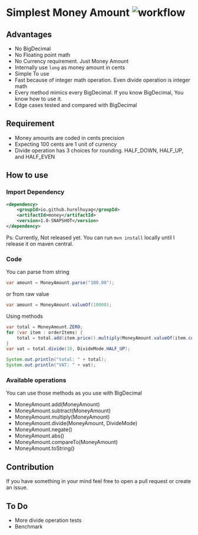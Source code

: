 # Simplest Money Amount ![workflow](https://github.com/hurelhuyag/money/actions/workflows/ci.yaml/badge.svg)

## Advantages

- No BigDecimal
- No Floating point math
- No Currency requirement. Just Money Amount
- Internally use `long` as money amount in cents
- Simple To use
- Fast because of integer math operation. Even divide operation is integer math
- Every method mimics every BigDecimal. If you know BigDecimal, You know how to use it.
- Edge cases tested and compared with BigDecimal

## Requirement

- Money amounts are coded in cents precision
- Expecting 100 cents are 1 unit of currency
- Divide operation has 3 choices for rounding. HALF_DOWN, HALF_UP, and HALF_EVEN

## How to use

### Import Dependency
```xml
<dependency>
    <groupId>io.github.hurelhuyag</groupId>
    <artifactId>money</artifactId>
    <version>1.0-SNAPSHOT</version>
</dependency>
```
Ps: Currently, Not released yet. You can run `mvn install` locally until I release it on maven central.

### Code
You can parse from string
```java
var amount = MoneyAmount.parse("100.00");

```
or from raw value
```java
var amount = MoneyAmount.valueOf(10000);
```

Using methods
```java
var total = MoneyAmount.ZERO;
for (var item : orderItems) {
    total = total.add(item.price().multiply(MoneyAmount.valueOf(item.count()*MoneyAmount.PRECISION)));
}
var vat = total.divide(10, DivideMode.HALF_UP);

System.out.println("total: " + total);
System.out.println("VAT: " + vat);
```

### Available operations

You can use those methods as you use with BigDecimal

- MoneyAmount.add(MoneyAmount)
- MoneyAmount.subtract(MoneyAmount)
- MoneyAmount.multiply(MoneyAmount)
- MoneyAmount.divide(MoneyAmount, DivideMode)
- MoneyAmount.negate()
- MoneyAmount.abs()
- MoneyAmount.compareTo(MoneyAmount)
- MoneyAmount.toString()

## Contribution

If you have something in your mind feel free to open a pull request or create an issue.

## To Do

- More divide operation tests
- Benchmark
